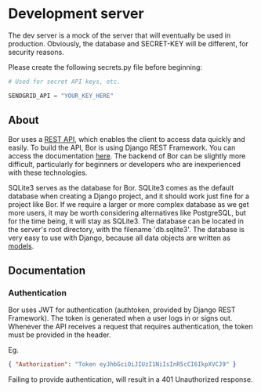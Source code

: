 # Development server

The dev server is a mock of the server that will eventually be used in production.
Obviously, the database and SECRET-KEY will be different, for security reasons.

Please create the following secrets.py file before beginning:
```python
# Used for secret API keys, etc.

SENDGRID_API = "YOUR_KEY_HERE"

```


## About
Bor uses a [REST API](https://www.redhat.com/en/topics/api/what-is-a-rest-api), which enables the client to access
data quickly and easily. To build the API, Bor is using Django REST Framework. You can access
the documentation [here](https://www.django-rest-framework.org/). The backend of Bor can be slightly more difficult, 
particularly for beginners or developers who are inexperienced with these technologies. 

SQLite3 serves as the database for Bor. SQLite3 comes as the default database when creating a Django project, and it should
work just fine for a project like Bor. If we require a larger or more complex database as we get more users, it may be worth considering
alternatives like PostgreSQL, but for the time being, it will stay as SQLite3. The database can be located in the server's root
directory, with the filename 'db.sqlite3'. The database is very easy to use with Django, because all data objects are written
as [models](https://docs.djangoproject.com/en/4.0/topics/db/models/).

## Documentation

### Authentication
Bor uses JWT for authentication (authtoken, provided by Django REST Framework). The token is generated when a user logs in or signs out.
Whenever the API receives a request that requires authentication, the token must be provided in the header.

Eg.
```json
{ "Authorization": "Token eyJhbGciOiJIUzI1NiIsInR5cCI6IkpXVCJ9" }
```

Failing to provide authentication, will result in a 401 Unauthorized response. 